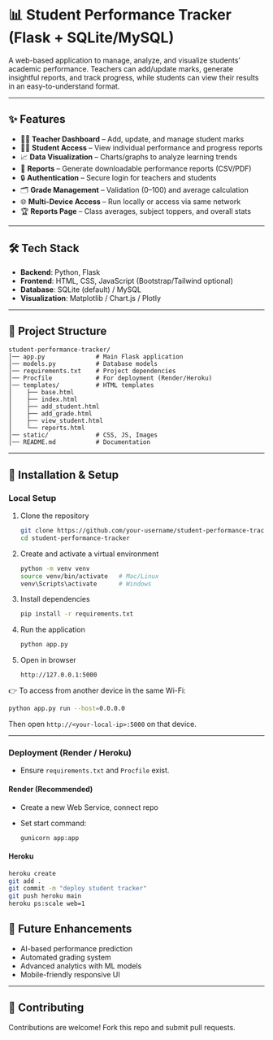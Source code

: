 # 📊 Student Performance Tracker (Flask + SQLite/MySQL)

A web-based application to manage, analyze, and visualize students’ academic performance. Teachers can add/update marks, generate insightful reports, and track progress, while students can view their results in an easy-to-understand format.

---

## ✨ Features

* 👨‍🏫 **Teacher Dashboard** – Add, update, and manage student marks
* 👩‍🎓 **Student Access** – View individual performance and progress reports
* 📈 **Data Visualization** – Charts/graphs to analyze learning trends
* 📑 **Reports** – Generate downloadable performance reports (CSV/PDF)
* 🔒 **Authentication** – Secure login for teachers and students
* 🗂️ **Grade Management** – Validation (0–100) and average calculation
* 🌐 **Multi-Device Access** – Run locally or access via same network
* 🏆 **Reports Page** – Class averages, subject toppers, and overall stats

---

## 🛠️ Tech Stack

* **Backend**: Python, Flask
* **Frontend**: HTML, CSS, JavaScript (Bootstrap/Tailwind optional)
* **Database**: SQLite (default) / MySQL
* **Visualization**: Matplotlib / Chart.js / Plotly

---

## 📂 Project Structure

```
student-performance-tracker/
│── app.py              # Main Flask application
│── models.py           # Database models
│── requirements.txt    # Project dependencies
│── Procfile            # For deployment (Render/Heroku)
│── templates/          # HTML templates
│    ├── base.html
│    ├── index.html
│    ├── add_student.html
│    ├── add_grade.html
│    ├── view_student.html
│    └── reports.html
│── static/             # CSS, JS, Images
│── README.md           # Documentation
```

---

## 🚀 Installation & Setup

### Local Setup

1. Clone the repository

   ```bash
   git clone https://github.com/your-username/student-performance-tracker.git
   cd student-performance-tracker
   ```

2. Create and activate a virtual environment

   ```bash
   python -m venv venv
   source venv/bin/activate   # Mac/Linux
   venv\Scripts\activate      # Windows
   ```

3. Install dependencies

   ```bash
   pip install -r requirements.txt
   ```

4. Run the application

   ```bash
   python app.py
   ```

5. Open in browser

   ```
   http://127.0.0.1:5000
   ```

👉 To access from another device in the same Wi-Fi:

```bash
python app.py run --host=0.0.0.0
```

Then open `http://<your-local-ip>:5000` on that device.

---

### Deployment (Render / Heroku)

* Ensure `requirements.txt` and `Procfile` exist.

#### Render (Recommended)

* Create a new Web Service, connect repo
* Set start command:

  ```bash
  gunicorn app:app
  ```

#### Heroku

```bash
heroku create
git add .
git commit -m "deploy student tracker"
git push heroku main
heroku ps:scale web=1
```

## 🔮 Future Enhancements

* AI-based performance prediction
* Automated grading system
* Advanced analytics with ML models
* Mobile-friendly responsive UI

---

## 🤝 Contributing

Contributions are welcome! Fork this repo and submit pull requests.


